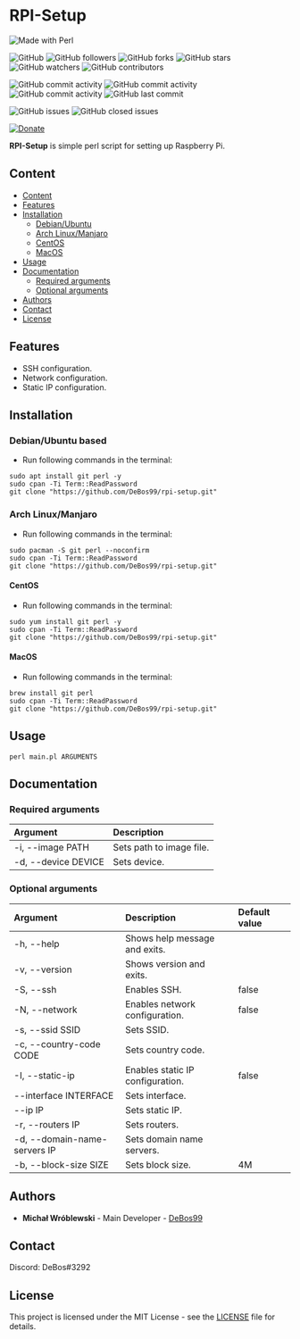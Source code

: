# RPI-Setup

![Made with Perl](https://img.shields.io/badge/made%20with-perl-0.svg?color=cc2020&labelColor=ff3030&style=for-the-badge)

![GitHub](https://img.shields.io/github/license/DeBos99/rpi-setup.svg?color=2020cc&labelColor=5050ff&style=for-the-badge)
![GitHub followers](https://img.shields.io/github/followers/DeBos99.svg?color=2020cc&labelColor=5050ff&style=for-the-badge)
![GitHub forks](https://img.shields.io/github/forks/DeBos99/rpi-setup.svg?color=2020cc&labelColor=5050ff&style=for-the-badge)
![GitHub stars](https://img.shields.io/github/stars/DeBos99/rpi-setup.svg?color=2020cc&labelColor=5050ff&style=for-the-badge)
![GitHub watchers](https://img.shields.io/github/watchers/DeBos99/rpi-setup.svg?color=2020cc&labelColor=5050ff&style=for-the-badge)
![GitHub contributors](https://img.shields.io/github/contributors/DeBos99/rpi-setup.svg?color=2020cc&labelColor=5050ff&style=for-the-badge)

![GitHub commit activity](https://img.shields.io/github/commit-activity/w/DeBos99/rpi-setup.svg?color=ffaa00&labelColor=ffaa30&style=for-the-badge)
![GitHub commit activity](https://img.shields.io/github/commit-activity/m/DeBos99/rpi-setup.svg?color=ffaa00&labelColor=ffaa30&style=for-the-badge)
![GitHub commit activity](https://img.shields.io/github/commit-activity/y/DeBos99/rpi-setup.svg?color=ffaa00&labelColor=ffaa30&style=for-the-badge)
![GitHub last commit](https://img.shields.io/github/last-commit/DeBos99/rpi-setup.svg?color=ffaa00&labelColor=ffaa30&style=for-the-badge)

![GitHub issues](https://img.shields.io/github/issues-raw/DeBos99/rpi-setup.svg?color=cc2020&labelColor=ff3030&style=for-the-badge)
![GitHub closed issues](https://img.shields.io/github/issues-closed-raw/DeBos99/rpi-setup.svg?color=10aa10&labelColor=30ff30&style=for-the-badge)

[![Donate](https://www.paypalobjects.com/en_US/i/btn/btn_donateCC_LG.gif)](https://www.paypal.com/cgi-bin/webscr?cmd=_s-xclick&hosted_button_id=NH8JV53DSVDMY)

**RPI-Setup** is simple perl script for setting up Raspberry Pi.

## Content

- [Content](#content)
- [Features](#features)
- [Installation](#installation)
  - [Debian/Ubuntu](#apt)
  - [Arch Linux/Manjaro](#pacman)
  - [CentOS](#yum)
  - [MacOS](#homebrew)
- [Usage](#usage)
- [Documentation](#documentation)
  - [Required arguments](#required-arguments)
  - [Optional arguments](#optional-arguments)
- [Authors](#authors)
- [Contact](#contact)
- [License](#license)

## Features

* SSH configuration.
* Network configuration.
* Static IP configuration.

## Installation

### <a name="APT">Debian/Ubuntu based

* Run following commands in the terminal:
```
sudo apt install git perl -y
sudo cpan -Ti Term::ReadPassword
git clone "https://github.com/DeBos99/rpi-setup.git"
```

### <a name="Pacman">Arch Linux/Manjaro

* Run following commands in the terminal:
```
sudo pacman -S git perl --noconfirm
sudo cpan -Ti Term::ReadPassword
git clone "https://github.com/DeBos99/rpi-setup.git"
```

#### <a name="YUM">CentOS

* Run following commands in the terminal:
```
sudo yum install git perl -y
sudo cpan -Ti Term::ReadPassword
git clone "https://github.com/DeBos99/rpi-setup.git"
```

#### <a name="Homebrew">MacOS

* Run following commands in the terminal:
```
brew install git perl
sudo cpan -Ti Term::ReadPassword
git clone "https://github.com/DeBos99/rpi-setup.git"
```

## Usage

`perl main.pl ARGUMENTS`

## Documentation

### Required arguments

| Argument            | Description              |
| :------------------ | :----------------------- |
| -i, --image PATH    | Sets path to image file. |
| -d, --device DEVICE | Sets device.             |

### Optional arguments

| Argument                     | Description                      | Default value |
| :--------------------------- | :------------------------------- | :------------ |
| -h, --help                   | Shows help message and exits.    |               |
| -v, --version                | Shows version and exits.         |               |
| -S, --ssh                    | Enables SSH.                     | false         |
| -N, --network                | Enables network configuration.   | false         |
| -s, --ssid SSID              | Sets SSID.                       |               |
| -c, --country-code CODE      | Sets country code.               |               |
| -I, --static-ip              | Enables static IP configuration. | false         |
| --interface INTERFACE        | Sets interface.                  |               |
| --ip IP                      | Sets static IP.                  |               |
| -r, --routers IP             | Sets routers.                    |               |
| -d, --domain-name-servers IP | Sets domain name servers.        |               |
| -b, --block-size SIZE        | Sets block size.                 | 4M            |


## Authors

* **Michał Wróblewski** - Main Developer - [DeBos99](https://github.com/DeBos99)

## Contact

Discord: DeBos#3292

## License

This project is licensed under the MIT License - see the [LICENSE](LICENSE) file for details.

